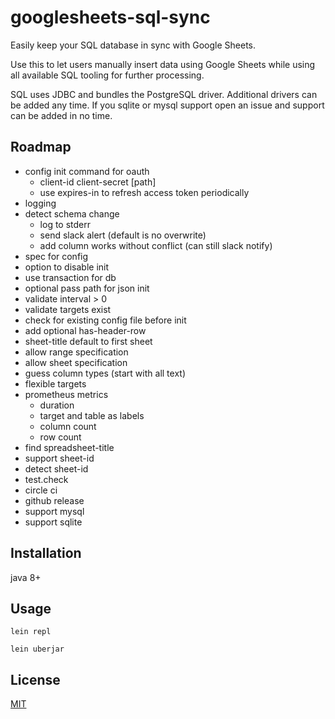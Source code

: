 # googlesheets-sql-sync

Easily keep your SQL database in sync with Google Sheets.

Use this to let users manually insert data using Google Sheets
while using all available SQL tooling for further processing.

SQL uses JDBC and bundles the PostgreSQL driver.
Additional drivers can be added any time.
If you sqlite or mysql support open an issue and support can be added in no time.


## Roadmap

- config init command for oauth
  - client-id client-secret [path]
  - use expires-in to refresh access token periodically
- logging
- detect schema change
  - log to stderr
  - send slack alert (default is no overwrite)
  - add column works without conflict (can still slack notify)
- spec for config
- option to disable init
- use transaction for db
- optional pass path for json init
- validate interval > 0
- validate targets exist
- check for existing config file before init
- add optional has-header-row
- sheet-title default to first sheet
- allow range specification
- allow sheet specification
- guess column types (start with all text)
- flexible targets
- prometheus metrics
  - duration
  - target and table as labels
  - column count
  - row count
- find spreadsheet-title
- support sheet-id
- detect sheet-id
- test.check
- circle ci
- github release
- support mysql
- support sqlite



## Installation

java 8+


## Usage



    lein repl

    lein uberjar


## License

[MIT](./LICENSE)

